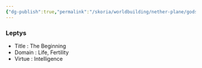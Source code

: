```yaml
---
{"dg-publish":true,"permalink":"/skoria/worldbuilding/nether-plane/gods/leptys/","noteIcon":"Deity","created":"2023-05-19T20:33:39.968+02:00","updated":"2023-05-19T21:10:40.834+02:00"}
---
```


### Leptys
- Title : The Beginning   
- Domain : Life, Fertility   
- Virtue : Intelligence